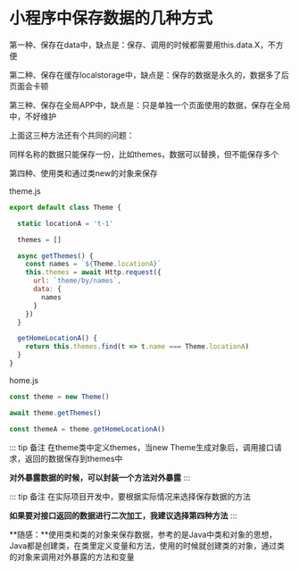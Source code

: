 # 小程序中保存数据的几种方式

第一种、保存在data中，缺点是：保存、调用的时候都需要用this.data.X，不方便

第二种、保存在缓存localstorage中，缺点是：保存的数据是永久的，数据多了后页面会卡顿

第三种、保存在全局APP中，缺点是：只是单独一个页面使用的数据，保存在全局中，不好维护

上面这三种方法还有个共同的问题：

同样名称的数据只能保存一份，比如themes，数据可以替换，但不能保存多个

第四种、使用类和通过类new的对象来保存

theme.js

```js
export default class Theme {

  static locationA = 't-1'

  themes = []

  async getThemes() {
    const names = `${Theme.locationA}`
    this.themes = await Http.request({
      url: `theme/by/names`,
      data: {
        names
      }
    })
  }

  getHomeLocationA() {
    return this.themes.find(t => t.name === Theme.locationA)
  }
}  
```

home.js

```js
const theme = new Theme()

await theme.getThemes()

const themeA = theme.getHomeLocationA()
```

::: tip 备注
在theme类中定义themes，当new Theme生成对象后，调用接口请求，返回的数据保存到themes中

**对外暴露数据的时候，可以封装一个方法对外暴露**
:::

::: tip 备注
在实际项目开发中，要根据实际情况来选择保存数据的方法

**如果要对接口返回的数据进行二次加工，我建议选择第四种方法**
:::

**随感：**使用类和类的对象来保存数据，参考的是Java中类和对象的思想，Java都是创建类，在类里定义变量和方法，使用的时候就创建类的对象，通过类的对象来调用对外暴露的方法和变量
